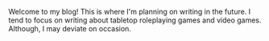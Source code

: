 Welcome to my blog! This is where I'm planning on writing in the future. I tend to focus on writing about tabletop roleplaying games and video games. Although, I may deviate on occasion.
